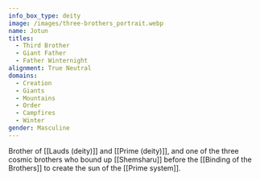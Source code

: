 ```yaml
---
info_box_type: deity
image: /images/three-brothers_portrait.webp
name: Jotun
titles:
  - Third Brother
  - Giant Father
  - Father Winternight
alignment: True Neutral
domains:
  - Creation
  - Giants
  - Mountains
  - Order
  - Campfires
  - Winter
gender: Masculine
---
```

Brother of [[Lauds (deity)]] and [[Prime (deity)]], and one of the three cosmic brothers who bound up [[Shemsharu]] before the [[Binding of the Brothers]] to create the sun of the [[Prime system]].